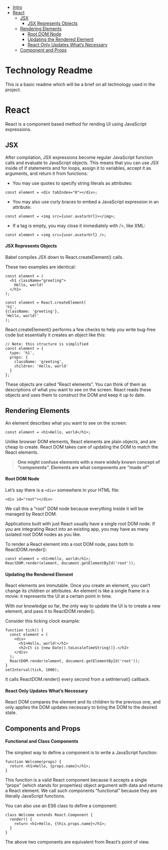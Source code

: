 <!-- TOC -->

* [Intro](#technology-readme)
* [React](#react)
  * [JSX](#jsx)
    * [JSX Represents Objects](#jsx-represents-objects)
  * [Rendering Elements](#rendering-elements)
    * [Root DOM Node](#root-dom-node)
    * [Updating the Rendered Element](#updating-the-rendered-element)
    * [React Only Updates What’s Necessary](#react-only-updates-what's-necessary)
  * [Component and Props](#components-and-props)

<!-- /TOC -->

# Technology Readme

This is a basic readme which will be a brief on all technology used in the project.

# React

React is a component based method for rending UI using JavaScript expressions.

## JSX

After compilation, JSX expressions become regular JavaScript function calls and evaluate to JavaScript objects. This means that you can use JSX inside of if statements and for loops, assign it to variables, accept it as arguments, and return it from functions:

* You may use quotes to specify string literals as attributes:

```
const element = <div tabIndex="0"></div>;
```

* You may also use curly braces to embed a JavaScript expression in an attribute:

```
const element = <img src={user.avatarUrl}></img>;
```

* If a tag is empty, you may close it immediately with />, like XML:

```
const element = <img src={user.avatarUrl} />;
```

#### JSX Represents Objects

Babel compiles JSX down to React.createElement() calls.

These two examples are identical:

```
const element = (
  <h1 className="greeting">
    Hello, world!
  </h1>
);
```

```
const element = React.createElement(
'h1',
{className: 'greeting'},
'Hello, world!'
);
```

React.createElement() performs a few checks to help you write bug-free code but essentially it creates an object like this:

```
// Note: this structure is simplified
const element = {
  type: 'h1',
  props: {
    className: 'greeting',
    children: 'Hello, world'
  }
};
```

These objects are called “React elements”. You can think of them as descriptions of what you want to see on the screen. React reads these objects and uses them to construct the DOM and keep it up to date.

## Rendering Elements

An element describes what you want to see on the screen:

```
const element = <h1>Hello, world</h1>;
```

Unlike browser DOM elements, React elements are plain objects, and are cheap to create. React DOM takes care of updating the DOM to match the React elements.

> **One might confuse elements with a more widely known concept of “components”. Elements are what components are “made of”**

#### Root DOM Node

Let’s say there is a `<div>` somewhere in your HTML file:

```
<div id="root"></div>
```

We call this a “root” DOM node because everything inside it will be managed by React DOM.

Applications built with just React usually have a single root DOM node. If you are integrating React into an existing app, you may have as many isolated root DOM nodes as you like.

To render a React element into a root DOM node, pass both to ReactDOM.render():

```
const element = <h1>Hello, world</h1>;
ReactDOM.render(element, document.getElementById('root'));
```

#### Updating the Rendered Element

React elements are immutable. Once you create an element, you can’t change its children or attributes. An element is like a single frame in a movie: it represents the UI at a certain point in time.

With our knowledge so far, the only way to update the UI is to create a new element, and pass it to ReactDOM.render().

Consider this ticking clock example:

```
function tick() {
  const element = (
    <div>
      <h1>Hello, world!</h1>
      <h2>It is {new Date().toLocaleTimeString()}.</h2>
    </div>
  );
  ReactDOM.render(element, document.getElementById('root'));
}
setInterval(tick, 1000);
```

It calls ReactDOM.render() every second from a setInterval() callback.

#### React Only Updates What’s Necessary

React DOM compares the element and its children to the previous one, and only applies the DOM updates necessary to bring the DOM to the desired state.

## Components and Props

#### Functional and Class Components

The simplest way to define a component is to write a JavaScript function:

```
function Welcome(props) {
  return <h1>Hello, {props.name}</h1>;
}
```

This function is a valid React component because it accepts a single “props” (which stands for properties) object argument with data and returns a React element. We call such components “functional” because they are literally JavaScript functions.

You can also use an ES6 class to define a component:

```
class Welcome extends React.Component {
  render() {
    return <h1>Hello, {this.props.name}</h1>;
  }
}
```

The above two components are equivalent from React’s point of view.
